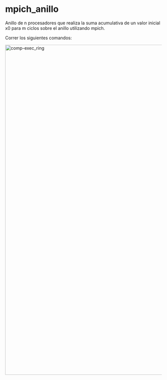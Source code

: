 # mpich_anillo
Anillo de n procesadores que realiza la suma acumulativa de un valor inicial x0 para m ciclos sobre el anillo utilizando mpich.

Correr los siguientes comandos:

<img width="1063" alt="comp-exec_ring" src="https://user-images.githubusercontent.com/84834986/229101834-4afad6a2-eedc-4c18-8d0d-2d412fd118dc.png">
